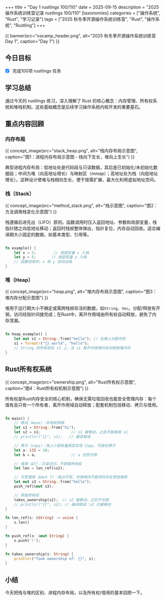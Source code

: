 +++
title = "Day 1 rustlings 100/110"
date = 2025-09-15
description = "2025操作系统训练营记录 rustlings 100/110"
[taxonomies]
categories = ["操作系统", "Rust", "学习记录"]
tags = ["2025 秋冬季开源操作系统训练营", "Rust", "操作系统", "Rustling"]
+++

{{ banner(src="oscamp_header.png", alt="2025 秋冬季开源操作系统训练营 Day 1", caption="Day 1") }}

## 今日目标

- [x] 完成100项 rustlings 任务

## 学习总结

通过今天的 rustlings 练习，深入理解了 Rust 的核心概念：内存管理、所有权系统和堆栈机制。这些基础概念是后续学习操作系统内核开发的重要基石。

## 重点内容回顾

### 内存布局

{{ concept_image(src="stack_heap.png", alt="栈内存布局示意图", caption="图1：进程内存布局示意图 - 栈向下生长，堆向上生长") }}

典型进程内存布局：低地址处是代码段与只读数据，其后是已初始化/未初始化数据段；中间为堆（向高地址增长）与映射区（mmap）；高地址处为栈（向低地址增长）。这种设计使堆与栈相向生长，便于按需扩展，最大化利用虚拟地址空间。

### 栈（Stack）

{{ concept_image(src="method_stack.png", alt="栈示意图", caption="图2：方法调用栈变化示意图") }}

栈遵循后进先出（LIFO）原则。函数调用时压入返回地址、参数和局部变量，栈指针随之向低地址移动；返回时栈帧整体弹出，指针复位，内存自动回收。适合编译期大小固定的数据，如基本类型、引用等。

```rust

fn example() {
    let x = 5;        // 局部变量 x 入栈
    let y = 5;       // 局部变量 y 入栈
    // 函数结束时，x 和 y 自动出栈
}
```

### 堆（Heap）

{{ concept_image(src="heap.png", alt="堆内存布局示意图", caption="图3：堆内存分配示意图") }}

堆用于运行期大小不确定或需跨栈帧存活的数据，如`String`、`Vec`。分配/释放有开销，访问经指针间接完成；在Rust中，离开作用域由所有权自动释放，避免了内存泄漏。

```rust

fn heap_example() {
    let mut s1 = String::from("hello"); // 在堆上分配内存
    s1 = format!("{} world", "hello");
    // String 的所有权在 s1 上，当 s1 离开作用域时自动释放堆内存
}
```

## Rust所有权系统

{{ concept_image(src="ownership.png", alt="Rust所有权示意图", caption="图4：Rust所有权机制示意图") }}

所有权是Rust内存安全的核心机制，确保无需垃圾回收也能安全管理内存：每个值有且只有一个所有者，离开作用域自动释放；配套机制包括移动、拷贝与借用。

```rust

fn main() {
    // 移动（move）：所有权转移
    let s1 = String::from("hi");
    let s2 = s1;              // s1 被移动，之后不能再用 s1
    // println!("{}", s1);   // 编译错误

    // 拷贝（copy）：栈上小型标量类型实现 Copy，可按位拷贝
    let a: i32 = 10;
    let b = a;                // a 仍然可用

    // 借用（&T）：只读访问，不获取所有权
    let len = len_ref(&s2);

    // 可变借用（&mut T）：独占可写，作用域内不能同时存在其他借用
    let mut s3 = String::from("hello");
    push_ref(&mut s3);

    // 获取所有权
    takes_ownership(s2);  // s2 被移动，之后不可用
    // println!("{}", s2); // 编译错误：s2 已被移动
}

fn len_ref(s: &String) -> usize {
    s.len()
}

fn push_ref(s: &mut String) {
    s.push('!');
}

fn takes_ownership(s: String) {
    println!("Took ownership of: {}", s);
}

```

## 小结

今天把栈与堆的区别、进程内存布局，以及所有权/借用的基本回顾一下。